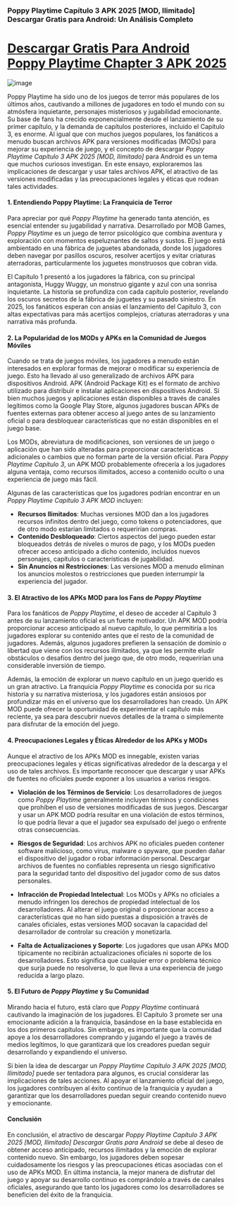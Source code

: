 ### Poppy Playtime Capítulo 3 APK 2025 [MOD, Ilimitado] Descargar Gratis para Android: Un Análisis Completo

# [Descargar Gratis Para Android Poppy Playtime Chapter 3 APK 2025](https://poppy-playtime-chapter-3-apk.es.modfyp.com/)

![image](https://github.com/user-attachments/assets/ee1e4a90-df4c-4b85-b039-2e18bf81acde)

Poppy Playtime ha sido uno de los juegos de terror más populares de los últimos años, cautivando a millones de jugadores en todo el mundo con su atmósfera inquietante, personajes misteriosos y jugabilidad emocionante. Su base de fans ha crecido exponencialmente desde el lanzamiento de su primer capítulo, y la demanda de capítulos posteriores, incluido el Capítulo 3, es enorme. Al igual que con muchos juegos populares, los fanáticos a menudo buscan archivos APK para versiones modificadas (MODs) para mejorar su experiencia de juego, y el concepto de descargar *Poppy Playtime Capítulo 3 APK 2025 [MOD, Ilimitado]* para Android es un tema que muchos curiosos investigan. En este ensayo, exploraremos las implicaciones de descargar y usar tales archivos APK, el atractivo de las versiones modificadas y las preocupaciones legales y éticas que rodean tales actividades.

#### 1. **Entendiendo Poppy Playtime: La Franquicia de Terror**

Para apreciar por qué *Poppy Playtime* ha generado tanta atención, es esencial entender su jugabilidad y narrativa. Desarrollado por MOB Games, *Poppy Playtime* es un juego de terror psicológico que combina aventura y exploración con momentos espeluznantes de saltos y sustos. El juego está ambientado en una fábrica de juguetes abandonada, donde los jugadores deben navegar por pasillos oscuros, resolver acertijos y evitar criaturas aterradoras, particularmente los juguetes monstruosos que cobran vida.

El Capítulo 1 presentó a los jugadores la fábrica, con su principal antagonista, Huggy Wuggy, un monstruo gigante y azul con una sonrisa inquietante. La historia se profundiza con cada capítulo posterior, revelando los oscuros secretos de la fábrica de juguetes y su pasado siniestro. En 2025, los fanáticos esperan con ansias el lanzamiento del Capítulo 3, con altas expectativas para más acertijos complejos, criaturas aterradoras y una narrativa más profunda.

#### 2. **La Popularidad de los MODs y APKs en la Comunidad de Juegos Móviles**

Cuando se trata de juegos móviles, los jugadores a menudo están interesados en explorar formas de mejorar o modificar su experiencia de juego. Esto ha llevado al uso generalizado de archivos APK para dispositivos Android. APK (Android Package Kit) es el formato de archivo utilizado para distribuir e instalar aplicaciones en dispositivos Android. Si bien muchos juegos y aplicaciones están disponibles a través de canales legítimos como la Google Play Store, algunos jugadores buscan APKs de fuentes externas para obtener acceso al juego antes de su lanzamiento oficial o para desbloquear características que no están disponibles en el juego base.

Los MODs, abreviatura de modificaciones, son versiones de un juego o aplicación que han sido alteradas para proporcionar características adicionales o cambios que no forman parte de la versión oficial. Para *Poppy Playtime Capítulo 3*, un APK MOD probablemente ofrecería a los jugadores alguna ventaja, como recursos ilimitados, acceso a contenido oculto o una experiencia de juego más fácil.

Algunas de las características que los jugadores podrían encontrar en un *Poppy Playtime Capítulo 3 APK MOD* incluyen:

- **Recursos Ilimitados**: Muchas versiones MOD dan a los jugadores recursos infinitos dentro del juego, como tokens o potenciadores, que de otro modo estarían limitados o requerirían compras.
- **Contenido Desbloqueado**: Ciertos aspectos del juego pueden estar bloqueados detrás de niveles o muros de pago, y los MODs pueden ofrecer acceso anticipado a dicho contenido, incluidos nuevos personajes, capítulos o características de jugabilidad.
- **Sin Anuncios ni Restricciones**: Las versiones MOD a menudo eliminan los anuncios molestos o restricciones que pueden interrumpir la experiencia del jugador.

#### 3. **El Atractivo de los APKs MOD para los Fans de *Poppy Playtime***

Para los fanáticos de *Poppy Playtime*, el deseo de acceder al Capítulo 3 antes de su lanzamiento oficial es un fuerte motivador. Un APK MOD podría proporcionar acceso anticipado al nuevo capítulo, lo que permitiría a los jugadores explorar su contenido antes que el resto de la comunidad de jugadores. Además, algunos jugadores prefieren la sensación de dominio o libertad que viene con los recursos ilimitados, ya que les permite eludir obstáculos o desafíos dentro del juego que, de otro modo, requerirían una considerable inversión de tiempo.

Además, la emoción de explorar un nuevo capítulo en un juego querido es un gran atractivo. La franquicia *Poppy Playtime* es conocida por su rica historia y su narrativa misteriosa, y los jugadores están ansiosos por profundizar más en el universo que los desarrolladores han creado. Un APK MOD puede ofrecer la oportunidad de experimentar el capítulo más reciente, ya sea para descubrir nuevos detalles de la trama o simplemente para disfrutar de la emoción del juego.

#### 4. **Preocupaciones Legales y Éticas Alrededor de los APKs y MODs**

Aunque el atractivo de los APKs MOD es innegable, existen varias preocupaciones legales y éticas significativas alrededor de la descarga y el uso de tales archivos. Es importante reconocer que descargar y usar APKs de fuentes no oficiales puede exponer a los usuarios a varios riesgos.

- **Violación de los Términos de Servicio**: Los desarrolladores de juegos como *Poppy Playtime* generalmente incluyen términos y condiciones que prohíben el uso de versiones modificadas de sus juegos. Descargar y usar un APK MOD podría resultar en una violación de estos términos, lo que podría llevar a que el jugador sea expulsado del juego o enfrente otras consecuencias.
  
- **Riesgos de Seguridad**: Los archivos APK no oficiales pueden contener software malicioso, como virus, malware o spyware, que pueden dañar el dispositivo del jugador o robar información personal. Descargar archivos de fuentes no confiables representa un riesgo significativo para la seguridad tanto del dispositivo del jugador como de sus datos personales.

- **Infracción de Propiedad Intelectual**: Los MODs y APKs no oficiales a menudo infringen los derechos de propiedad intelectual de los desarrolladores. Al alterar el juego original o proporcionar acceso a características que no han sido puestas a disposición a través de canales oficiales, estas versiones MOD socavan la capacidad del desarrollador de controlar su creación y monetizarla.

- **Falta de Actualizaciones y Soporte**: Los jugadores que usan APKs MOD típicamente no recibirán actualizaciones oficiales ni soporte de los desarrolladores. Esto significa que cualquier error o problema técnico que surja puede no resolverse, lo que lleva a una experiencia de juego reducida a largo plazo.

#### 5. **El Futuro de *Poppy Playtime* y Su Comunidad**

Mirando hacia el futuro, está claro que *Poppy Playtime* continuará cautivando la imaginación de los jugadores. El Capítulo 3 promete ser una emocionante adición a la franquicia, basándose en la base establecida en los dos primeros capítulos. Sin embargo, es importante que la comunidad apoye a los desarrolladores comprando y jugando el juego a través de medios legítimos, lo que garantizará que los creadores puedan seguir desarrollando y expandiendo el universo.

Si bien la idea de descargar un *Poppy Playtime Capítulo 3 APK 2025 [MOD, Ilimitado]* puede ser tentadora para algunos, es crucial considerar las implicaciones de tales acciones. Al apoyar el lanzamiento oficial del juego, los jugadores contribuyen al éxito continuo de la franquicia y ayudan a garantizar que los desarrolladores puedan seguir creando contenido nuevo y emocionante.

#### Conclusión

En conclusión, el atractivo de descargar *Poppy Playtime Capítulo 3 APK 2025 [MOD, Ilimitado] Descargar Gratis para Android* se debe al deseo de obtener acceso anticipado, recursos ilimitados y la emoción de explorar contenido nuevo. Sin embargo, los jugadores deben sopesar cuidadosamente los riesgos y las preocupaciones éticas asociadas con el uso de APKs MOD. En última instancia, la mejor manera de disfrutar del juego y apoyar su desarrollo continuo es comprándolo a través de canales oficiales, asegurando que tanto los jugadores como los desarrolladores se beneficien del éxito de la franquicia.
